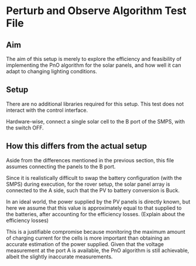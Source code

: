 # Perturb and Observe Algorithm Test File

## Aim 

The aim of this setup is merely to explore the efficiency and feasibility of implementing the PnO algorithm for the solar panels, and how well it can adapt to changing lighting conditions. 

## Setup

There are no additional libraries required for this setup. This test does not interact with the control interface.

Hardware-wise, connect a single solar cell to the B port of the SMPS, with the switch OFF.

## How this differs from the actual setup

Aside from the differences mentioned in the previous section, this file assumes connecting the panels to the B port. 

Since it is realistically difficult to swap the battery configuration (with the SMPS) during execution, for the rover setup, the solar panel array is connected to the A side, such that the PV to battery conversion is Buck.

In an ideal world, the power supplied by the PV panels is directly known, but here we assume that this value is approximately equal to that supplied to the batteries, after accounting for the efficiency losses. (Explain about the efficiency losses)

This is a justifiable compromise because monitoring the maximum amount of charging current for the cells is more important than obtaining an accurate estimation of the power supplied. Given that the voltage measurement at the port A is available, the PnO algorithm is still achievable, albeit the slightly inaccurate measurements.